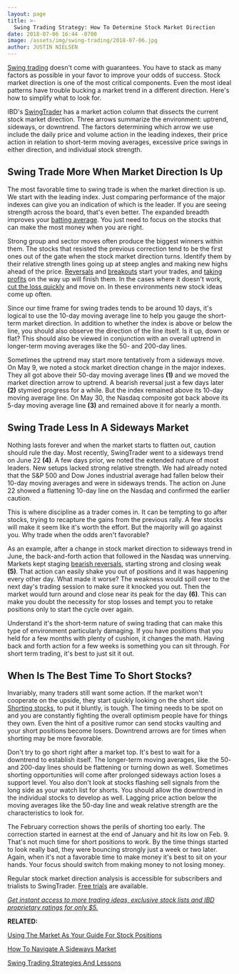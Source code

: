 ```yaml
---
layout: page
title: >-
  Swing Trading Strategy: How To Determine Stock Market Direction
date: 2018-07-06 16:44 -0700
image: /assets/img/swing-trading/2018-07-06.jpg
author: JUSTIN NIELSEN
---
```






[Swing trading](https://www.investors.com/ibd-university/swing-trading/) doesn't come with guarantees. You have to stack as many factors as possible in your favor to improve your odds of success. Stock market direction is one of the most critical components. Even the most ideal patterns have trouble bucking a market trend in a different direction. Here's how to simplify what to look for.




IBD's [SwingTrader](http://shop.investors.com/offer/splashresponsive.aspx?id=SwingTrader&src=A011LPH) has a market action column that dissects the current stock market direction. Three arrows summarize the environment: uptrend, sideways, or downtrend. The factors determining which arrow we use include the daily price and volume action in the leading indexes, their price action in relation to short-term moving averages, excessive price swings in either direction, and individual stock strength.


Swing Trade More When Market Direction Is Up
--------------------------------------------


The most favorable time to swing trade is when the market direction is up. We start with the leading index. Just comparing performance of the major indexes can give you an indication of which is the leader. If you are seeing strength across the board, that's even better. The expanded breadth improves your [batting average](https://www.investors.com/research/swing-trading/what-a-batting-average-tells-you-about-the-market/). You just need to focus on the stocks that can make the most money when you are right.


Strong group and sector moves often produce the biggest winners within them. The stocks that resisted the previous correction tend to be the first ones out of the gate when the stock market direction turns. Identify them by their relative strength lines going up at steep angles and making new highs ahead of the price. [Reversals](https://www.investors.com/research/swing-trading/buying-early-but-buying-smart-with-stock-reversals/) and [breakouts](https://www.investors.com/research/swing-trading/short-term-stock-breakout-strategies-have-familiar-rules/) start your trades, and [taking profits](https://www.investors.com/research/swing-trading/taking-profits-early-is-a-key-tenet-of-swing-trades/) on the way up will finish them. In the cases where it doesn't work, [cut the loss quickly](https://www.investors.com/research/swing-trading/cutting-losses-is-key-to-long-term-stock-profits/) and move on. In these environments new stock ideas come up often.


Since our time frame for swing trades tends to be around 10 days, it's logical to use the 10-day moving average line to help you gauge the short-term market direction. In addition to whether the index is above or below the line, you should also observe the direction of the line itself. Is it up, down or flat? This should also be viewed in conjunction with an overall uptrend in longer-term moving averages like the 50- and 200-day lines.


Sometimes the uptrend may start more tentatively from a sideways move. On May 9, we noted a stock market direction change in the major indexes. They all got above their 50-day moving average lines **(1)** and we moved the market direction arrow to uptrend. A bearish reversal just a few days later **(2)** stymied progress for a while. But the index remained above its 10-day moving average line. On May 30, the Nasdaq composite got back above its 5-day moving average line **(3)** and remained above it for nearly a month.


Swing Trade Less In A Sideways Market
-------------------------------------


Nothing lasts forever and when the market starts to flatten out, caution should rule the day. Most recently, SwingTrader went to a sideways trend on June 22 **(4)**. A few days prior, we noted the extended nature of most leaders. New setups lacked strong relative strength. We had already noted that the S&P 500 and Dow Jones industrial average had fallen below their 10-day moving averages and were in sideways trends. The action on June 22 showed a flattening 10-day line on the Nasdaq and confirmed the earlier caution.


This is where discipline as a trader comes in. It can be tempting to go after stocks, trying to recapture the gains from the previous rally. A few stocks will make it seem like it's worth the effort. But the majority will go against you. Why trade when the odds aren't favorable?


As an example, after a change in stock market direction to sideways trend in June, the back-and-forth action that followed in the Nasdaq was unnerving. Markets kept staging [bearish reversals](https://www.investors.com/research/swing-trading/what-a-week-of-bearish-reversals-means-for-swing-trades/), starting strong and closing weak **(5)**. That action can easily shake you out of positions and it was happening every other day. What made it worse? The weakness would spill over to the next day's trading session to make sure it knocked you out. Then the market would turn around and close near its peak for the day **(6)**. This can make you doubt the necessity for stop losses and tempt you to retake positions only to start the cycle over again.


Understand it's the short-term nature of swing trading that can make this type of environment particularly damaging. If you have positions that you held for a few months with plenty of cushion, it changes the math. Having back and forth action for a few weeks is something you can sit through. For short term trading, it's best to just sit it out.


When Is The Best Time To Short Stocks?
--------------------------------------


Invariably, many traders still want some action. If the market won't cooperate on the upside, they start quickly looking on the short side. [Shorting stocks](https://www.investors.com/research/swing-trading/you-dont-need-stocks-to-go-up-to-profit/), to put it bluntly, is tough. The timing needs to be spot on and you are constantly fighting the overall optimism people have for things they own. Even the hint of a positive rumor can send stocks vaulting and your short positions become losers. Downtrend arrows are for times when shorting may be more favorable.


Don't try to go short right after a market top. It's best to wait for a downtrend to establish itself. The longer-term moving averages, like the 50- and 200-day lines should be flattening or turning down as well. Sometimes shorting opportunities will come after prolonged sideways action loses a support level. You also don't look at stocks flashing sell signals from the long side as your watch list for shorts. You should allow the downtrend in the individual stocks to develop as well. Lagging price action below the moving averages like the 50-day line and weak relative strength are the characteristics to look for.


The February correction shows the perils of shorting too early. The correction started in earnest at the end of January and hit its low on Feb. 9. That's not much time for short positions to work. By the time things started to look really bad, they were bouncing strongly just a week or two later. Again, when it's not a favorable time to make money it's best to sit on your hands. Your focus should switch from making money to not losing money.


Regular stock market direction analysis is accessible for subscribers and trialists to SwingTrader. [Free trials](http://shop.investors.com/offer/splashresponsive.aspx?id=SwingTrader&src=A011LPH) are available.


[*Get instant access to more trading ideas, exclusive stock lists and IBD proprietary ratings for only $5.*](https://shop.investors.com/offer/splashresponsive.aspx?id=ibddigital-profit&src=A00433A&intcode=IntContentArticle)


**RELATED:**


[Using The Market As Your Guide For Stock Positions](https://www.investors.com/research/swing-trading/using-the-market-as-your-guide-for-stock-positions/)


[How To Navigate A Sideways Market](https://www.investors.com/research/swing-trading/how-to-navigate-a-sideways-market/)


[Swing Trading Strategies And Lessons](https://www.investors.com/ibd-university/swing-trading/)




